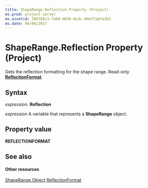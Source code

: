 ```yaml
---
title: ShapeRange.Reflection Property (Project)
ms.prod: project-server
ms.assetid: 3807b9c1-7ab8-0b56-0cdc-80ef7abfa1b3
ms.date: 06/08/2017
---
```



# ShapeRange.Reflection Property (Project)
Gets the reflection formatting for the shape range. Read-only  **[ReflectionFormat](http://msdn.microsoft.com/en-us/library/office/ff863140%28v=office.15%29)**.

## Syntax

 _expression_. **Reflection**

 _expression_ A variable that represents a **ShapeRange** object.


## Property value

 **REFLECTIONFORMAT**


## See also


#### Other resources


[ShapeRange Object](Project.shaperange.md)
[ReflectionFormat](http://msdn.microsoft.com/en-us/library/office/ff863140%28v=office.15%29)
